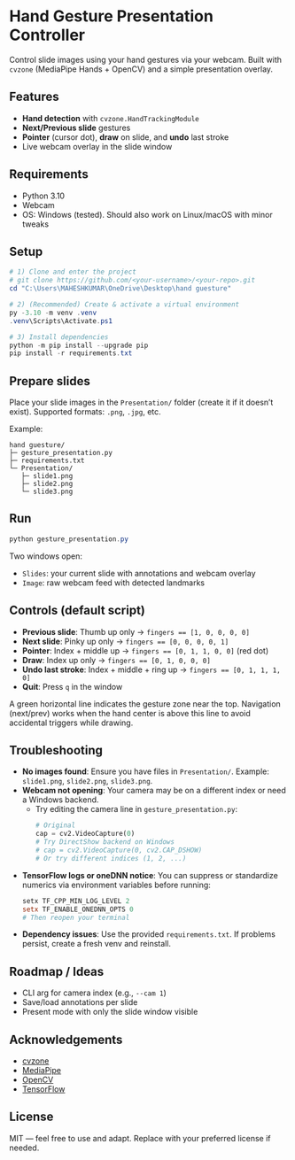 # Hand Gesture Presentation Controller

Control slide images using your hand gestures via your webcam. Built with `cvzone` (MediaPipe Hands + OpenCV) and a simple presentation overlay.

## Features
- **Hand detection** with `cvzone.HandTrackingModule`
- **Next/Previous slide** gestures
- **Pointer** (cursor dot), **draw** on slide, and **undo** last stroke
- Live webcam overlay in the slide window

## Requirements
- Python 3.10
- Webcam
- OS: Windows (tested). Should also work on Linux/macOS with minor tweaks

## Setup
```powershell
# 1) Clone and enter the project
# git clone https://github.com/<your-username>/<your-repo>.git
cd "C:\Users\MAHESHKUMAR\OneDrive\Desktop\hand guesture"

# 2) (Recommended) Create & activate a virtual environment
py -3.10 -m venv .venv
.venv\Scripts\Activate.ps1

# 3) Install dependencies
python -m pip install --upgrade pip
pip install -r requirements.txt
```

## Prepare slides
Place your slide images in the `Presentation/` folder (create it if it doesn’t exist). Supported formats: `.png`, `.jpg`, etc.

Example:
```
hand guesture/
├─ gesture_presentation.py
├─ requirements.txt
└─ Presentation/
   ├─ slide1.png
   ├─ slide2.png
   └─ slide3.png
```

## Run
```powershell
python gesture_presentation.py
```
Two windows open:
- `Slides`: your current slide with annotations and webcam overlay
- `Image`: raw webcam feed with detected landmarks

## Controls (default script)
- **Previous slide**: Thumb up only → `fingers == [1, 0, 0, 0, 0]`
- **Next slide**: Pinky up only → `fingers == [0, 0, 0, 0, 1]`
- **Pointer**: Index + middle up → `fingers == [0, 1, 1, 0, 0]` (red dot)
- **Draw**: Index up only → `fingers == [0, 1, 0, 0, 0]`
- **Undo last stroke**: Index + middle + ring up → `fingers == [0, 1, 1, 1, 0]`
- **Quit**: Press `q` in the window

A green horizontal line indicates the gesture zone near the top. Navigation (next/prev) works when the hand center is above this line to avoid accidental triggers while drawing.

## Troubleshooting
- **No images found**: Ensure you have files in `Presentation/`. Example: `slide1.png`, `slide2.png`, `slide3.png`.
- **Webcam not opening**: Your camera may be on a different index or need a Windows backend.
  - Try editing the camera line in `gesture_presentation.py`:
    ```python
    # Original
    cap = cv2.VideoCapture(0)
    # Try DirectShow backend on Windows
    # cap = cv2.VideoCapture(0, cv2.CAP_DSHOW)
    # Or try different indices (1, 2, ...)
    ```
- **TensorFlow logs or oneDNN notice**: You can suppress or standardize numerics via environment variables before running:
  ```powershell
  setx TF_CPP_MIN_LOG_LEVEL 2
  setx TF_ENABLE_ONEDNN_OPTS 0
  # Then reopen your terminal
  ```
- **Dependency issues**: Use the provided `requirements.txt`. If problems persist, create a fresh venv and reinstall.

## Roadmap / Ideas
- CLI arg for camera index (e.g., `--cam 1`)
- Save/load annotations per slide
- Present mode with only the slide window visible

## Acknowledgements
- [cvzone](https://github.com/cvzone/cvzone)
- [MediaPipe](https://developers.google.com/mediapipe)
- [OpenCV](https://opencv.org/)
- [TensorFlow](https://www.tensorflow.org/)

## License
MIT — feel free to use and adapt. Replace with your preferred license if needed.
